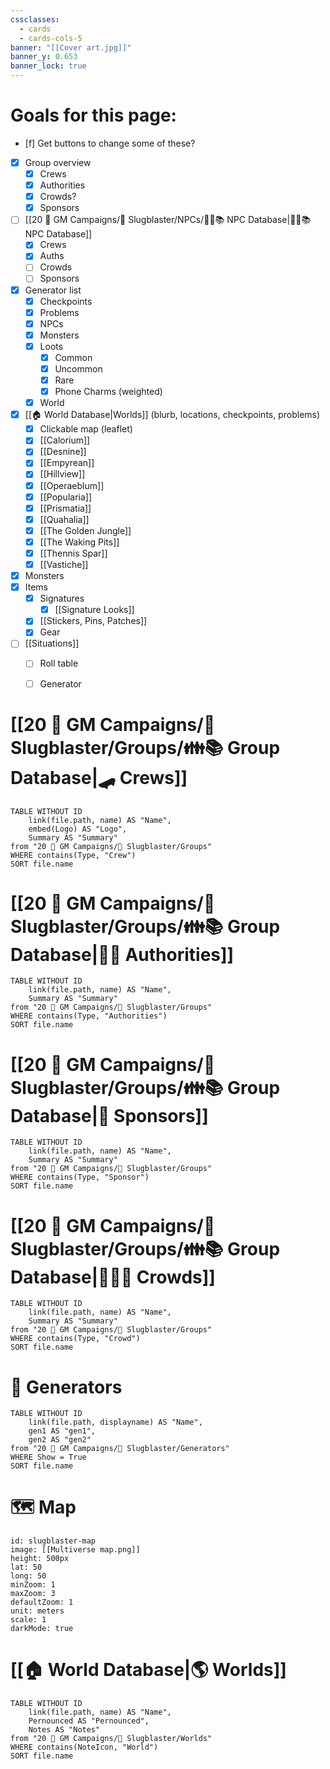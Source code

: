 ```yaml
---
cssclasses:
  - cards
  - cards-cols-5
banner: "[[Cover art.jpg]]"
banner_y: 0.653
banner_lock: true
---
```


# **Goals for this page:**
- [f] Get buttons to change some of these?
- [x] Group overview
	- [x] Crews
	- [x] Authorities
	- [x] Crowds?
	- [x] Sponsors
- [ ] [[20 🌟 GM Campaigns/🐌 Slugblaster/NPCs/👨‍🌾📚 NPC Database|👨‍🌾📚 NPC Database]]
	- [x] Crews
	- [x] Auths
	- [ ] Crowds
	- [ ] Sponsors
- [x] Generator list
	- [x] Checkpoints
	- [x] Problems
	- [x] NPCs
	- [x] Monsters
	- [x] Loots
		- [x] Common
		- [x] Uncommon
		- [x] Rare
		- [x] Phone Charms (weighted)
	- [x] World
- [x] [[🏠 World Database|Worlds]] (blurb, locations, checkpoints, problems)
	- [x] Clickable map (leaflet)
	- [x] [[Calorium]]
	- [x] [[Desnine]]
	- [x] [[Empyrean]]
	- [x] [[Hillview]]
	- [x] [[Operaeblum]]
	- [x] [[Popularia]]
	- [x] [[Prismatia]]
	- [x] [[Quahalia]]
	- [x] [[The Golden Jungle]]
	- [x] [[The Waking Pits]]
	- [x] [[Thennis Spar]]
	- [x] [[Vastiche]]
- [x] Monsters
- [x] Items
	- [x] Signatures
		- [x] [[Signature Looks]]
	- [x] [[Stickers, Pins, Patches]]
	- [x] Gear
- [ ] [[Situations]]
	- [ ] Roll table
	- [ ] Generator


# [[20 🌟 GM Campaigns/🐌 Slugblaster/Groups/👪📚 Group Database|🛹 Crews]]
```dataview
TABLE WITHOUT ID 
	link(file.path, name) AS "Name",
	embed(Logo) AS "Logo",
	Summary AS "Summary"
from "20 🌟 GM Campaigns/🐌 Slugblaster/Groups"
WHERE contains(Type, "Crew")
SORT file.name
```

# [[20 🌟 GM Campaigns/🐌 Slugblaster/Groups/👪📚 Group Database|👮‍♂️ Authorities]]
```dataview
TABLE WITHOUT ID 
	link(file.path, name) AS "Name",
	Summary AS "Summary"
from "20 🌟 GM Campaigns/🐌 Slugblaster/Groups"
WHERE contains(Type, "Authorities")
SORT file.name
```

# [[20 🌟 GM Campaigns/🐌 Slugblaster/Groups/👪📚 Group Database|🍦 Sponsors]]
```dataview
TABLE WITHOUT ID 
	link(file.path, name) AS "Name",
	Summary AS "Summary"
from "20 🌟 GM Campaigns/🐌 Slugblaster/Groups"
WHERE contains(Type, "Sponsor")
SORT file.name
```

# [[20 🌟 GM Campaigns/🐌 Slugblaster/Groups/👪📚 Group Database|🧑‍🤝‍🧑 Crowds]]
```dataview
TABLE WITHOUT ID 
	link(file.path, name) AS "Name",
	Summary AS "Summary"
from "20 🌟 GM Campaigns/🐌 Slugblaster/Groups"
WHERE contains(Type, "Crowd")
SORT file.name
```

# 🎲 Generators
```dataview
TABLE WITHOUT ID 
	link(file.path, displayname) AS "Name",
	gen1 AS "gen1",
	gen2 AS "gen2"
from "20 🌟 GM Campaigns/🐌 Slugblaster/Generators"
WHERE Show = True
SORT file.name
```


# 🗺️ Map

```leaflet
id: slugblaster-map
image: [[Multiverse map.png]]
height: 500px
lat: 50
long: 50
minZoom: 1
maxZoom: 3
defaultZoom: 1
unit: meters
scale: 1
darkMode: true
```

# [[🏠 World Database|🌎 Worlds]]
```dataview
TABLE WITHOUT ID 
	link(file.path, name) AS "Name",
	Pernounced AS "Pernounced",
	Notes AS "Notes"
from "20 🌟 GM Campaigns/🐌 Slugblaster/Worlds"
WHERE contains(NoteIcon, "World")
SORT file.name
```
